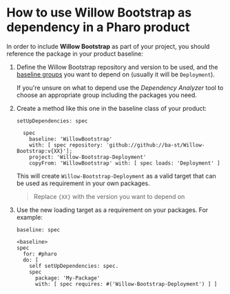 # How to use Willow Bootstrap as dependency in a Pharo product

In order to include **Willow Bootstrap** as part of your project, you should reference
the package in your product baseline:

1. Define the Willow Bootstrap repository and version to be used, and the
  [baseline groups](../reference/Baseline-groups.md) you want to depend on
  (usually it will be `Deployment`).

    If you're unsure on what to depend use the *Dependency Analyzer*
    tool to choose an appropriate group including the packages you need.

2. Create a method like this one in the baseline class of your product:

    ```smalltalk
    setUpDependencies: spec

      spec
        baseline: 'WillowBootstrap'
        with: [ spec repository: 'github://github://ba-st/Willow-Bootstrap:v{XX}'];
        project: 'Willow-Bootstrap-Deployment'
        copyFrom: 'WillowBootstrap' with: [ spec loads: 'Deployment' ]
    ```

    This will create `Willow-Bootstrap-Deployment` as a valid target that can be
    used as requirement in your own packages.

    > Replace `{XX}` with the version you want to depend on

3. Use the new loading target as a requirement on your packages. For example:

    ```smalltalk
    baseline: spec

    <baseline>
    spec
      for: #pharo
      do: [
        self setUpDependencies: spec.
        spec
          package: 'My-Package'
          with: [ spec requires: #('Willow-Bootstrap-Deployment') ] ]
    ```
